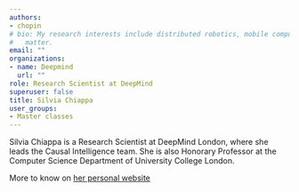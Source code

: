 ```yaml
---
authors:
- chopin
# bio: My research interests include distributed robotics, mobile computing and programmable
#   matter.
email: ""
organizations:
- name: Deepmind
  url: ""
role: Research Scientist at DeepMind 
superuser: false
title: Silvia Chiappa
user_groups:
- Master classes
---
```


Silvia Chiappa is a  Research Scientist at DeepMind London, where she leads the Causal Intelligence team. She is also  Honorary Professor at the Computer Science Department of University College London.

More to know on [her personal website](https://csilviavr.github.io/)